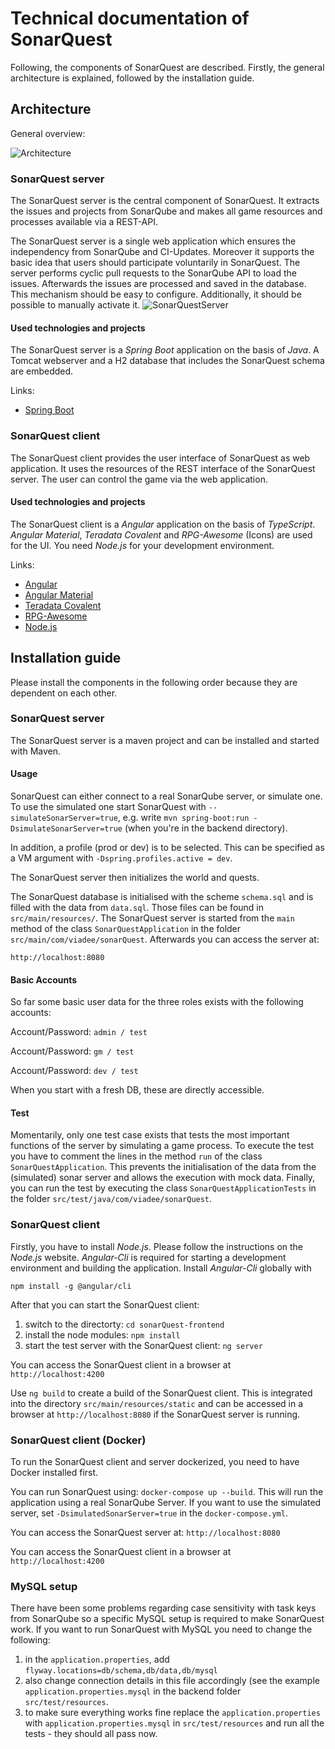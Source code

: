 # Technical documentation of SonarQuest
Following, the components of SonarQuest are described.
Firstly, the general architecture is explained, followed by the installation guide.

## Architecture
General overview:

![Architecture](docs/images/architecture.png)

### SonarQuest server

The SonarQuest server is the central component of SonarQuest. It extracts the issues and projects from SonarQube and makes all game resources and processes available via a REST-API.

The SonarQuest server is a single web application which ensures the independency from SonarQube and CI-Updates. Moreover it supports the basic idea that users should participate voluntarily in SonarQuest.
The server performs cyclic pull requests to the SonarQube API to load the issues. Afterwards the issues are processed and saved in the database. This mechanism should be easy to configure. Additionally, it should be possible to manually activate it.
![SonarQuestServer](docs/images/sonarquestserver.png)


#### Used technologies and projects
The SonarQuest server is a *Spring Boot* application on the basis of *Java*. A Tomcat webserver and a H2 database that includes the SonarQuest schema are embedded.

Links:
* [Spring Boot](https://projects.spring.io/spring-boot/)

### SonarQuest client

The SonarQuest client provides the user interface of SonarQuest as web application.
It uses the resources of the REST interface of the SonarQuest server.
The user can control the game via the web application.

#### Used technologies and projects
The SonarQuest client is a *Angular* application on the basis of *TypeScript*. *Angular Material*, *Teradata Covalent* and *RPG-Awesome* (Icons) are used for the UI. You need *Node.js* for your development environment.

Links:
* [Angular](https://angular.io)
* [Angular Material](https://material.angular.io)
* [Teradata Covalent](https://teradata.github.io/covalent/#/)
* [RPG-Awesome](https://nagoshiashumari.github.io/Rpg-Awesome/)
* [Node.js](https://nodejs.org/en/)

## Installation guide
Please install the components in the following order because they are dependent on each other.

### SonarQuest server

The SonarQuest server is a maven project and can be installed and started with Maven.

#### Usage

SonarQuest can either connect to a real SonarQube server, or simulate one. To use the simulated one start SonarQuest with `--simulateSonarServer=true`, e.g. write `mvn spring-boot:run -DsimulateSonarServer=true` (when you're in the backend directory).

In addition, a profile (prod or dev) is to be selected. This can be specified as a VM argument with `-Dspring.profiles.active = dev`.

The SonarQuest server then initializes the world and quests.

The SonarQuest database is initialised with the scheme `schema.sql` and is filled with the data from `data.sql`.
Those files can be found in `src/main/resources/`.
The SonarQuest server is started from the `main` method of the class `SonarQuestApplication` in the folder `src/main/com/viadee/sonarQuest`.
Afterwards you can access the server at:

`http://localhost:8080`

#### Basic Accounts

So far some basic user data for the three roles exists with the following accounts:

Account/Password: `admin / test`

Account/Password: `gm / test`

Account/Password: `dev / test`
 
When you start with a fresh DB, these are directly accessible.

#### Test
Momentarily, only one test case exists that tests the most important functions of the server by simulating a game process.
To execute the test you have to comment the lines in the method `run` of the class `SonarQuestApplication`.
This prevents the initialisation of the data from the (simulated) sonar server and allows the execution with mock data.
Finally, you can run the test by executing the class `SonarQuestApplicationTests` in the folder `src/test/java/com/viadee/sonarQuest`.


### SonarQuest client

Firstly, you have to install *Node.js*. Please follow the instructions on the *Node.js* website.
*Angular-Cli* is required for starting a development environment and building the application.
Install *Angular-Cli* globally with

`npm install -g @angular/cli`

After that you can start the SonarQuest client:
1. switch to the directorty: `cd sonarQuest-frontend`
2. install the node modules: `npm install`
3. start the test server with the SonarQuest client: `ng server`

You can access the SonarQuest client in a browser at `http://localhost:4200`

Use `ng build` to create a build of the SonarQuest client. This is integrated into the directory `src/main/resources/static` and can be accessed in a browser at `http://localhost:8080` if the SonarQuest server is running.

### SonarQuest client (Docker)
To run the SonarQuest client and server dockerized, you need to have Docker installed first.

You can run SonarQuest using: `docker-compose up --build`.
This will run the application using a real SonarQube Server. If you want to use the simulated server, set `-DsimulatedSonarServer=true` in the `docker-compose.yml`. 

You can access the SonarQuest server at: `http://localhost:8080`

You can access the SonarQuest client in a browser at `http://localhost:4200`

### MySQL setup

There have been some problems regarding case sensitivity with task keys from SonarQube so a specific MySQL setup is required to make SonarQuest work.
If you want to run SonarQuest with MySQL you need to change the following:
1. in the `application.properties`, add `flyway.locations=db/schema,db/data,db/mysql`
2. also change connection details in this file accordingly (see the example `application.properties.mysql` in the backend folder `src/test/resources`.
3. to make sure everything works fine replace the `application.properties` with `application.properties.mysql` in `src/test/resources` and run all the tests - they should all pass now.  
